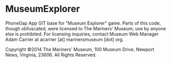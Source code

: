 MuseumExplorer
==============

PhoneGap App GIT base for "Museum Explorer" game. Parts of this code, though obfuscated, were licensed to The Mariners' Museum; use by anyone else is prohibited. For licensing inquiries, contact Museum Web Manager Adam Carrier at acarrier [at] marinersmuseum [dot] org.

Copyright ©2014 The Mariners' Museum, 100 Museum Drive, Newport News, Virginia, 23606. All Rights Reserved.
